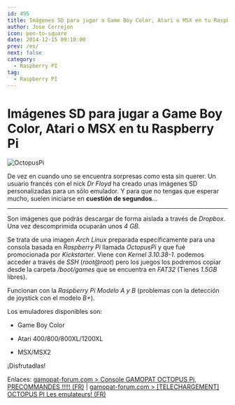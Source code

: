 ```yaml
---
id: 495
title: Imágenes SD para jugar a Game Boy Color, Atari o MSX en tu Raspberry Pi
author: Jose Cerrejon
icon: pen-to-square
date: 2014-12-15 09:10:00
prev: /es/
next: false
category:
  - Raspberry PI
tag:
  - Raspberry PI
---
```


# Imágenes SD para jugar a Game Boy Color, Atari o MSX en tu Raspberry Pi

![OctopusPi](/images/2014/12/octopu10.png)

De vez en cuando uno se encuentra sorpresas como esta sin querer. Un usuario francés con el nick *Dr Floyd* ha creado unas imágenes SD personalizadas para un sólo emulador. Y para que no tengas que esperar mucho, suelen iniciarse en **cuestión de segundos**...

- - -
Son imágenes que podrás descargar de forma aislada a través de *Dropbox*. Una vez descomprimida ocuparán unos *4 GB*.

Se trata de una imagen *Arch Linux* preparada específicamente para una consola basada en *Raspberry Pi* llamada *OctopusPi* y que fué promocionada por *Kickstarter*. Viene con *Kernel 3.10.38-1*. podemos acceder a través de *SSH* (*root@root*) pero los juegos los podremos copiar desde la carpeta */boot/games* que se encuentra en *FAT32* (Tienes *1.5GB* libres).

Funcionan con la *Raspberry Pi Modelo A y B* (problemas con la detección de joystick con el modelo *B+*).

Los emuladores disponibles son:

* Game Boy Color

* Atari 400/800/800XL/1200XL

* MSX/MSX2


¡Disfrutadlas!

Enlaces: [gamopat-forum.com > Console GAMOPAT OCTOPUS Pi, PRECOMMANDES !!!!! (FR)](http://www.gamopat-forum.com/t71701-console-gamopat-octopus-pi-precommandes) | [gamopat-forum.com > [TELECHARGEMENT] OCTOPUS PI Les emulateurs! (FR)](http://www.gamopat-forum.com/t74221-telechargement-octopus-pi-les-emulateurs)